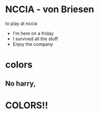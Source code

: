 # NCCIA - von Briesen
 
 to play at nccia

- I'm here on a friday
- I survived all the stuff
- Enjoy the company

<h1>colors</h1>
<h2>No harry,</h2>

# COLORS!!
